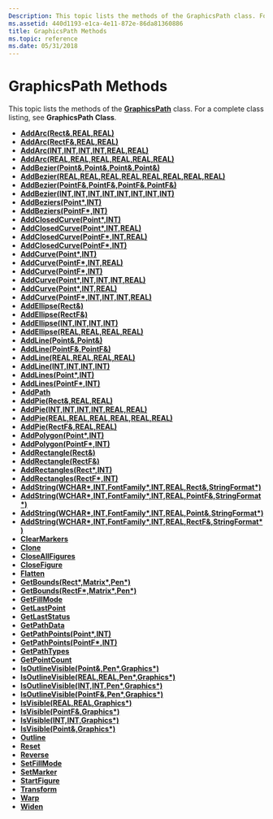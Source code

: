 ```yaml
---
Description: This topic lists the methods of the GraphicsPath class. For a complete class listing, see GraphicsPath Class.
ms.assetid: 440d1193-e1ca-4e11-872e-86da81360886
title: GraphicsPath Methods
ms.topic: reference
ms.date: 05/31/2018
---
```


# GraphicsPath Methods

This topic lists the methods of the [**GraphicsPath**](/windows/desktop/api/gdipluspath/nl-gdipluspath-graphicspath) class. For a complete class listing, see **GraphicsPath Class**.

-   [**AddArc(Rect&,REAL,REAL)**](https://msdn.microsoft.com/library/ms535625(v=VS.85).aspx)
-   [**AddArc(RectF&,REAL,REAL)**](https://msdn.microsoft.com/library/ms535626(v=VS.85).aspx)
-   [**AddArc(INT,INT,INT,INT,REAL,REAL)**](https://msdn.microsoft.com/library/ms535627(v=VS.85).aspx)
-   [**AddArc(REAL,REAL,REAL,REAL,REAL,REAL)**](https://msdn.microsoft.com/library/ms535628(v=VS.85).aspx)
-   [**AddBezier(Point&,Point&,Point&,Point&)**](https://msdn.microsoft.com/library/ms535621(v=VS.85).aspx)
-   [**AddBezier(REAL,REAL,REAL,REAL,REAL,REAL,REAL,REAL)**](https://msdn.microsoft.com/library/ms535622(v=VS.85).aspx)
-   [**AddBezier(PointF&,PointF&,PointF&,PointF&)**](https://msdn.microsoft.com/library/ms535623(v=VS.85).aspx)
-   [**AddBezier(INT,INT,INT,INT,INT,INT,INT,INT)**](https://msdn.microsoft.com/library/ms535624(v=VS.85).aspx)
-   [**AddBeziers(Point\*,INT)**](https://msdn.microsoft.com/library/ms535619(v=VS.85).aspx)
-   [**AddBeziers(PointF\*,INT)**](https://msdn.microsoft.com/library/ms535620(v=VS.85).aspx)
-   [**AddClosedCurve(Point\*,INT)**](https://msdn.microsoft.com/library/ms535615(v=VS.85).aspx)
-   [**AddClosedCurve(Point\*,INT,REAL)**](https://msdn.microsoft.com/library/ms535616(v=VS.85).aspx)
-   [**AddClosedCurve(PointF\*,INT,REAL)**](https://msdn.microsoft.com/library/ms535617(v=VS.85).aspx)
-   [**AddClosedCurve(PointF\*,INT)**](https://msdn.microsoft.com/library/ms535618(v=VS.85).aspx)
-   [**AddCurve(Point\*,INT)**](https://msdn.microsoft.com/library/ms535609(v=VS.85).aspx)
-   [**AddCurve(PointF\*,INT,REAL)**](https://msdn.microsoft.com/library/ms535610(v=VS.85).aspx)
-   [**AddCurve(PointF\*,INT)**](https://msdn.microsoft.com/library/ms535611(v=VS.85).aspx)
-   [**AddCurve(Point\*,INT,INT,INT,REAL)**](https://msdn.microsoft.com/library/ms535612(v=VS.85).aspx)
-   [**AddCurve(Point\*,INT,REAL)**](https://msdn.microsoft.com/library/ms535613(v=VS.85).aspx)
-   [**AddCurve(PointF\*,INT,INT,INT,REAL)**](https://msdn.microsoft.com/library/ms535614(v=VS.85).aspx)
-   [**AddEllipse(Rect&)**](https://msdn.microsoft.com/library/ms535605(v=VS.85).aspx)
-   [**AddEllipse(RectF&)**](https://msdn.microsoft.com/library/ms535606(v=VS.85).aspx)
-   [**AddEllipse(INT,INT,INT,INT)**](https://msdn.microsoft.com/library/ms535607(v=VS.85).aspx)
-   [**AddEllipse(REAL,REAL,REAL,REAL)**](https://msdn.microsoft.com/library/ms535608(v=VS.85).aspx)
-   [**AddLine(Point&,Point&)**](https://msdn.microsoft.com/library/ms535601(v=VS.85).aspx)
-   [**AddLine(PointF&,PointF&)**](https://msdn.microsoft.com/library/ms535602(v=VS.85).aspx)
-   [**AddLine(REAL,REAL,REAL,REAL)**](https://msdn.microsoft.com/library/ms535603(v=VS.85).aspx)
-   [**AddLine(INT,INT,INT,INT)**](https://msdn.microsoft.com/library/ms535604(v=VS.85).aspx)
-   [**AddLines(Point\*,INT)**](https://msdn.microsoft.com/library/ms535599(v=VS.85).aspx)
-   [**AddLines(PointF\*,INT)**](https://msdn.microsoft.com/library/ms535600(v=VS.85).aspx)
-   [**AddPath**](/windows/desktop/api/Gdipluspath/nf-gdipluspath-graphicspath-addpath)
-   [**AddPie(Rect&,REAL,REAL)**](https://msdn.microsoft.com/library/ms535595(v=VS.85).aspx)
-   [**AddPie(INT,INT,INT,INT,REAL,REAL)**](https://msdn.microsoft.com/library/ms535596(v=VS.85).aspx)
-   [**AddPie(REAL,REAL,REAL,REAL,REAL,REAL)**](https://msdn.microsoft.com/library/ms535597(v=VS.85).aspx)
-   [**AddPie(RectF&,REAL,REAL)**](https://msdn.microsoft.com/library/ms535598(v=VS.85).aspx)
-   [**AddPolygon(Point\*,INT)**](https://msdn.microsoft.com/library/ms535593(v=VS.85).aspx)
-   [**AddPolygon(PointF\*,INT)**](https://msdn.microsoft.com/library/ms535594(v=VS.85).aspx)
-   [**AddRectangle(Rect&)**](https://msdn.microsoft.com/library/ms535591(v=VS.85).aspx)
-   [**AddRectangle(RectF&)**](https://msdn.microsoft.com/library/ms535592(v=VS.85).aspx)
-   [**AddRectangles(Rect\*,INT)**](https://msdn.microsoft.com/library/ms535589(v=VS.85).aspx)
-   [**AddRectangles(RectF\*,INT)**](https://msdn.microsoft.com/library/ms535590(v=VS.85).aspx)
-   [**AddString(WCHAR\*,INT,FontFamily\*,INT,REAL,Rect&,StringFormat\*)**](https://msdn.microsoft.com/library/ms535585(v=VS.85).aspx)
-   [**AddString(WCHAR\*,INT,FontFamily\*,INT,REAL,PointF&,StringFormat\*)**](https://msdn.microsoft.com/library/ms535586(v=VS.85).aspx)
-   [**AddString(WCHAR\*,INT,FontFamily\*,INT,REAL,Point&,StringFormat\*)**](https://msdn.microsoft.com/library/ms535587(v=VS.85).aspx)
-   [**AddString(WCHAR\*,INT,FontFamily\*,INT,REAL,RectF&,StringFormat\*)**](https://msdn.microsoft.com/library/ms535588(v=VS.85).aspx)
-   [**ClearMarkers**](/windows/desktop/api/Gdipluspath/nf-gdipluspath-graphicspath-clearmarkers)
-   [**Clone**](/windows/desktop/api/Gdipluspath/nf-gdipluspath-graphicspath-clone)
-   [**CloseAllFigures**](/windows/desktop/api/Gdipluspath/nf-gdipluspath-graphicspath-closeallfigures)
-   [**CloseFigure**](/windows/desktop/api/Gdipluspath/nf-gdipluspath-graphicspath-closefigure)
-   [**Flatten**](/windows/desktop/api/Gdipluspath/nf-gdipluspath-graphicspath-flatten)
-   [**GetBounds(Rect\*,Matrix\*,Pen\*)**](https://msdn.microsoft.com/library/ms535583(v=VS.85).aspx)
-   [**GetBounds(RectF\*,Matrix\*,Pen\*)**](https://msdn.microsoft.com/library/ms535584(v=VS.85).aspx)
-   [**GetFillMode**](/windows/desktop/api/Gdipluspath/nf-gdipluspath-graphicspath-getfillmode)
-   [**GetLastPoint**](/windows/desktop/api/Gdipluspath/nf-gdipluspath-graphicspath-getlastpoint)
-   [**GetLastStatus**](/windows/desktop/api/Gdipluspath/nf-gdipluspath-graphicspath-getlaststatus)
-   [**GetPathData**](/windows/desktop/api/Gdipluspath/nf-gdipluspath-graphicspath-getpathdata)
-   [**GetPathPoints(Point\*,INT)**](https://msdn.microsoft.com/library/ms535581(v=VS.85).aspx)
-   [**GetPathPoints(PointF\*,INT)**](https://msdn.microsoft.com/library/ms535582(v=VS.85).aspx)
-   [**GetPathTypes**](/windows/desktop/api/Gdipluspath/nf-gdipluspath-graphicspath-getpathtypes)
-   [**GetPointCount**](/windows/desktop/api/Gdipluspath/nf-gdipluspath-graphicspath-getpointcount)
-   [**IsOutlineVisible(Point&,Pen\*,Graphics\*)**](https://msdn.microsoft.com/library/ms535577(v=VS.85).aspx)
-   [**IsOutlineVisible(REAL,REAL,Pen\*,Graphics\*)**](https://msdn.microsoft.com/library/ms535578(v=VS.85).aspx)
-   [**IsOutlineVisible(INT,INT,Pen\*,Graphics\*)**](https://msdn.microsoft.com/library/ms535579(v=VS.85).aspx)
-   [**IsOutlineVisible(PointF&,Pen\*,Graphics\*)**](https://msdn.microsoft.com/library/ms535580(v=VS.85).aspx)
-   [**IsVisible(REAL,REAL,Graphics\*)**](https://msdn.microsoft.com/library/ms535573(v=VS.85).aspx)
-   [**IsVisible(PointF&,Graphics\*)**](https://msdn.microsoft.com/library/ms535574(v=VS.85).aspx)
-   [**IsVisible(INT,INT,Graphics\*)**](https://msdn.microsoft.com/library/ms535575(v=VS.85).aspx)
-   [**IsVisible(Point&,Graphics\*)**](https://msdn.microsoft.com/library/ms535576(v=VS.85).aspx)
-   [**Outline**](/windows/desktop/api/Gdipluspath/nf-gdipluspath-graphicspath-outline)
-   [**Reset**](/windows/desktop/api/Gdipluspath/nf-gdipluspath-graphicspath-reset)
-   [**Reverse**](/windows/desktop/api/Gdipluspath/nf-gdipluspath-graphicspath-reverse)
-   [**SetFillMode**](/windows/desktop/api/Gdipluspath/nf-gdipluspath-graphicspath-setfillmode)
-   [**SetMarker**](/windows/desktop/api/Gdipluspath/nf-gdipluspath-graphicspath-setmarker)
-   [**StartFigure**](/windows/desktop/api/Gdipluspath/nf-gdipluspath-graphicspath-startfigure)
-   [**Transform**](/windows/desktop/api/Gdipluspath/nf-gdipluspath-graphicspath-transform)
-   [**Warp**](/windows/desktop/api/Gdipluspath/nf-gdipluspath-graphicspath-warp)
-   [**Widen**](/windows/desktop/api/Gdipluspath/nf-gdipluspath-graphicspath-widen)

 

 



